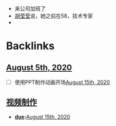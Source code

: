 - 来公司加班了
- [胡莹莹](<胡莹莹.md>)说，她之前在58，技术专家
- 

# Backlinks
## [August 5th, 2020](<August 5th, 2020.md>)
- [ ] 使用PPT制作动画开场[August 15th, 2020](<August 15th, 2020.md>)

## [视频制作](<视频制作.md>)
- **[due](<due.md>):**[August 15th, 2020](<August 15th, 2020.md>)

